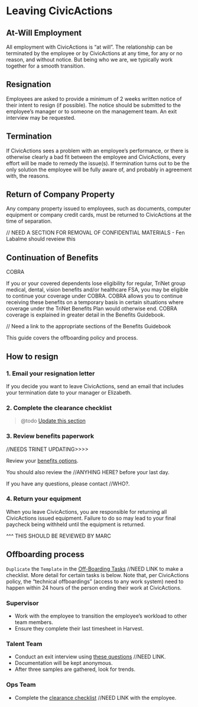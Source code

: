 # Leaving CivicActions

## <a name="at-will"></a>At-Will Employment

All employment with CivicActions is “at will”. The relationship can be terminated by the employee or by CivicActions at any time, for any or no reason, and without notice. But being who we are, we typically work together for a smooth transition.

## <a name="resig"></a>Resignation

Employees are asked to provide a minimum of 2 weeks written notice of their intent to resign (if possible). The notice should be submitted to the employee’s manager or to someone on the management team. An exit interview may be requested.

## <a name="termin"></a>Termination

If CivicActions sees a problem with an employee’s performance, or there is otherwise clearly a bad fit between the employee and CivicActions, every effort will be made to remedy the issue(s). If termination turns out to be the only solution the employee will be fully aware of, and probably in agreement with, the reasons.

## <a name="company-property"></a>Return of Company Property

Any company property issued to employees, such as documents, computer equipment or company credit cards, must be returned to CivicActions at the time of separation.

// NEED A SECTION FOR REMOVAL OF CONFIDENTIAL MATERIALS - Fen Labalme should reveiew this

## <a name="continuation-benefit"></a>Continuation of Benefits

COBRA

If you or your covered dependents lose eligibility for regular, TriNet group medical, dental, vision benefits and/or healthcare FSA, you may be eligible to continue your coverage under COBRA. COBRA allows you to continue receiving these benefits on a temporary basis in certain situations where coverage under the TriNet Benefits Plan would otherwise end. COBRA coverage is explained in greater detail in the Benefits Guidebook.

// Need a link to the appropriate sections of the Benefits Guidebook

This guide covers the offboarding policy and process.

<!-- TODO: End CA:Handbook -->

## How to resign

### 1. Email your resignation letter

If you decide you want to leave CivicActions, send an email that includes your termination date to your manager or Elizabeth.

### 2. Complete the clearance checklist

> @todo [Update this section](https://trello.com/c/ypEd64x3/107-update-clearance-checklist-on-leaving-civicactions-md)

### 3. Review benefits paperwork

//NEEDS TRINET UPDATING>>>>

Review your [benefits options](https://docs.google.com/document/d/1fuPxdhSY4YCYQvTFhjmjtLpRK8_ophZnFA9hsK8zftA/edit).

You should also review the //ANYHING HERE? before your last day.

If you have any questions, please contact //WHO?.

### 4. Return your equipment

When you leave CivicActions, you are responsible for returning all CivicActions issued equipment. Failure to do so may lead to your final paycheck being withheld until the equipment is returned.

^^^ THIS SHOULD BE REVIEWED BY MARC

## Offboarding process

`Duplicate` the `Template` in the [Off-Boarding Tasks](<>) //NEED LINK to make a checklist. More detail for certain tasks is below. Note that, per CivicActions policy, the “technical offboardings” (access to any work system) need to happen within 24 hours of the person ending their work at CivicActions.

### Supervisor

* Work with the employee to transition the employee’s workload to other team members.
* Ensure they complete their last timesheet in Harvest.

### Talent Team

* Conduct an exit interview using [these questions](<>) //NEED LINK.
* Documentation will be kept anonymous.
* After three samples are gathered, look for trends.

### Ops Team

* Complete the [clearance checklist](<>) //NEED LINK with the employee.
